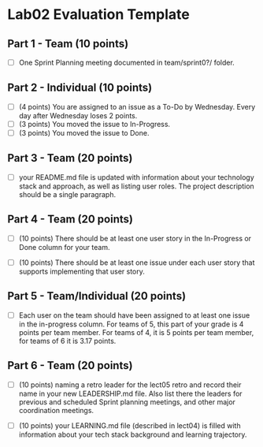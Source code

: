 # Lab02 Evaluation Template

## Part 1 - Team (10 points)

- [ ] One Sprint Planning meeting documented in team/sprint0?/ folder.

## Part 2 - Individual (10 points)

- [ ] (4 points) You are assigned to an issue as a To-Do by Wednesday. Every day after Wednesday loses 2 points.
- [ ] (3 points) You moved the issue to In-Progress.
- [ ] (3 points) You moved the issue to Done.

## Part 3 - Team (20 points)

- [ ] your README.md file is updated with information about your technology stack and approach, as well as listing user roles. The project description should be a single paragraph. 

## Part 4 - Team (20 points)

- [ ] (10 points) There should be at least one user story in the In-Progress or Done column for your team. 
  
- [ ] (10 points) There should be at least one issue under each user story that supports implementing that user story.


## Part 5 - Team/Individual (20 points)

- [ ] Each user on the team should have been assigned to at least one issue in the in-progress column. For teams of 5, this part of your grade is 4 points per team member. For teams of 4, it is 5 points per team member, for teams of 6 it is 3.17 points.


## Part 6 - Team (20 points)

- [ ] (10 points) naming a retro leader for the lect05 retro and record their name in your new LEADERSHIP.md file. Also list there the leaders for previous and scheduled Sprint planning meetings, and other major coordination meetings.

- [ ] (10 points) your LEARNING.md file (described in lect04) is filled with information about your tech stack background and learning trajectory.